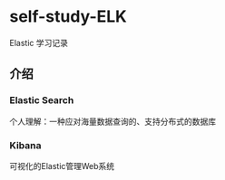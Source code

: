 # self-study-ELK

Elastic 学习记录


## 介绍

### Elastic Search

个人理解：一种应对海量数据查询的、支持分布式的数据库

### Kibana

可视化的Elastic管理Web系统
